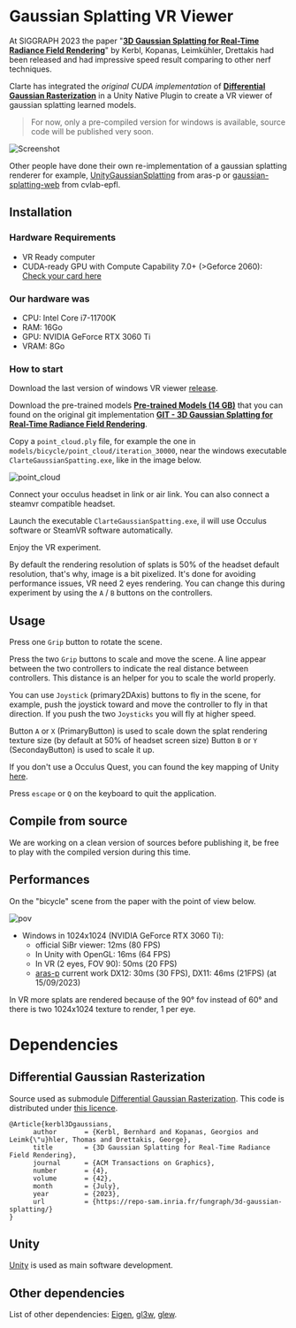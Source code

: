 # Gaussian Splatting VR Viewer

At SIGGRAPH 2023 the paper "[**3D Gaussian Splatting for Real-Time Radiance Field Rendering**](https://repo-sam.inria.fr/fungraph/3d-gaussian-splatting/)" by Kerbl, Kopanas, Leimkühler, Drettakis had been released and had impressive speed result comparing to other nerf techniques.

Clarte has integrated the *original CUDA implementation* of [**Differential Gaussian Rasterization**](https://github.com/graphdeco-inria/diff-gaussian-rasterization/tree/main) in a Unity Native Plugin to create a VR viewer of gaussian splatting learned models.

> For now, only a pre-compiled version for windows is available, source code will be published very soon.

![Screenshot](/screenshot.png)

Other people have done their own re-implementation of a gaussian splatting renderer for example, [UnityGaussianSplatting](https://github.com/aras-p/UnityGaussianSplatting) from aras-p or [gaussian-splatting-web](https://github.com/cvlab-epfl/gaussian-splatting-web) from cvlab-epfl.

## Installation

### Hardware Requirements

- VR Ready computer
- CUDA-ready GPU with Compute Capability 7.0+ (>Geforce 2060): [Check your card here](https://developer.nvidia.com/cuda-gpus)

### Our hardware was
  - CPU: Intel Core i7-11700K
  - RAM: 16Go
  - GPU: NVIDIA GeForce RTX 3060 Ti
  - VRAM: 8Go

### How to start

Download the last version of windows VR viewer [release](https://github.com/clarte53/GaussianSplattingVRViewerUnity/releases).

Download the pre-trained models [**Pre-trained Models (14 GB)**](https://repo-sam.inria.fr/fungraph/3d-gaussian-splatting/datasets/pretrained/models.zip) that you can found on the original git implementation [**GIT - 3D Gaussian Splatting for Real-Time Radiance Field Rendering**](https://github.com/graphdeco-inria/gaussian-splatting).

Copy a `point_cloud.ply` file, for example the one in `models/bicycle/point_cloud/iteration_30000`, near the windows executable `ClarteGaussianSpatting.exe`, like in the image below.

![point_cloud](/point_cloud_ply.png)

Connect your occulus headset in link or air link. You can also connect a steamvr compatible headset.

Launch the executable `ClarteGaussianSpatting.exe`, il will use Occulus software or SteamVR software automatically.

Enjoy the VR experiment.

By default the rendering resolution of splats is 50% of the headset default resolution, that's why, image is a bit pixelized. It's done for avoiding performance issues, VR need 2 eyes rendering. You can change this during experiment by using the `A` / `B` buttons on the controllers.

## Usage

Press one `Grip` button to rotate the scene.

Press the two `Grip` buttons to scale and move the scene. A line appear between the two controllers to indicate the real distance between controllers. This distance is an helper for you to scale the world properly.

You can use `Joystick` (primary2DAxis) buttons to fly in the scene, for example, push the joystick toward and move the controller to fly in that direction. If you push the two `Joysticks` you will fly at higher speed.

Button `A` or `X` (PrimaryButton) is used to scale down the splat rendering texture size (by default at 50% of headset screen size) Button `B` or `Y` (SecondayButton) is used to scale it up.

If you don't use a Occulus Quest, you can found the key mapping of Unity [here](https://docs.unity3d.com/Manual/xr_input.html).

Press `escape` or `Q` on the keyboard to quit the application.

## Compile from source

We are working on a clean version of sources before publishing it, be free to play with the compiled version during this time.

## Performances

On the "bicycle" scene from the paper with the point of view below.

![pov](performance_pov.png)

- Windows in 1024x1024 (NVIDIA GeForce RTX 3060 Ti):
  - official SiBr viewer: 12ms (80 FPS)
  - In Unity with OpenGL: 16ms (64 FPS)
  - In VR (2 eyes, FOV 90): 50ms (20 FPS)
  - [aras-p](https://github.com/aras-p/UnityGaussianSplatting) current work DX12: 30ms (30 FPS), DX11: 46ms (21FPS) (at 15/09/2023)

In VR more splats are rendered because of the 90° fov instead of 60° and there is two 1024x1024 texture to render, 1 per eye. 

# Dependencies

## Differential Gaussian Rasterization

Source used as submodule [Differential Gaussian Rasterization](https://github.com/graphdeco-inria/diff-gaussian-rasterization/tree/main). This code is distributed under [this licence](/GaussianSplattingLicence.md).

```code
@Article{kerbl3Dgaussians,
      author       = {Kerbl, Bernhard and Kopanas, Georgios and Leimk{\"u}hler, Thomas and Drettakis, George},
      title        = {3D Gaussian Splatting for Real-Time Radiance Field Rendering},
      journal      = {ACM Transactions on Graphics},
      number       = {4},
      volume       = {42},
      month        = {July},
      year         = {2023},
      url          = {https://repo-sam.inria.fr/fungraph/3d-gaussian-splatting/}
}
```

## Unity
[Unity](https://unity.com/) is used as main software development.

## Other dependencies

List of other dependencies: [Eigen](https://eigen.tuxfamily.org/index.php?title=Main_Page), [gl3w](https://github.com/skaslev/gl3w), [glew](https://glew.sourceforge.net/).
